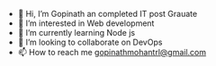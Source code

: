 - 👋 Hi, I’m Gopinath an completed IT post Grauate
- 👀 I’m interested in Web development 
- 🌱 I’m currently learning Node js
- 💞️ I’m looking to collaborate on DevOps 
- 📫 How to reach me gopinathmohantrl@gmail.com
<!---
gopinathm01/gopinathm01 is a ✨ special ✨ repository because its `README.md` (this file) appears on your GitHub profile.
You can click the Preview link to take a look at your changes.
--->
